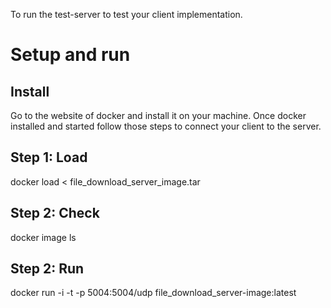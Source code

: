 To run the test-server to test your client implementation.
# Setup and run
## Install
Go to the website of docker and install it on your machine. Once docker installed and started follow those steps to connect your client to the server. 
## Step 1: Load  
<!-- navigate in your command line to directory where the .tar image is stored -->
<!-- type the following command in your command line to load the image-->
docker load < file_download_server_image.tar
## Step 2: Check
<!-- type the following command in your command line to see if the image is now enlisted. Your docker image name must match with the image name of the command in step 3. If you are using docker desktop you should be able to see it in the images section  -->
docker image ls 
## Step 2: Run
<!-- run the image as a container that listens to UPD protocol on port 5004. Be aware the UDP must be included in the command otherwise it will listen to TCP by default and the server will not communicate with your client -->
docker run -i -t -p 5004:5004/udp file_download_server-image:latest
